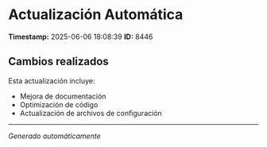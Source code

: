 # Actualización Automática

**Timestamp:** 2025-06-06 18:08:39
**ID:** 8446

## Cambios realizados

Esta actualización incluye:
- Mejora de documentación
- Optimización de código
- Actualización de archivos de configuración

---
*Generado automáticamente*
